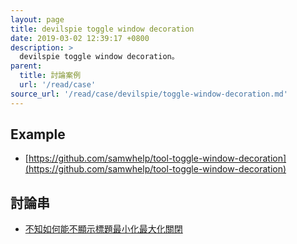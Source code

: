 ```yaml
---
layout: page
title: devilspie toggle window decoration
date: 2019-03-02 12:39:17 +0800
description: >
  devilspie toggle window decoration。
parent:
  title: 討論案例
  url: '/read/case'
source_url: '/read/case/devilspie/toggle-window-decoration.md'
---
```





## Example

* [https://github.com/samwhelp/tool-toggle-window-decoration](https://github.com/samwhelp/tool-toggle-window-decoration)


## 討論串

* [不知如何能不顯示標題最小化最大化關閉](https://www.ubuntu-tw.org/modules/newbb/viewtopic.php?post_id=361020#forumpost361020)
